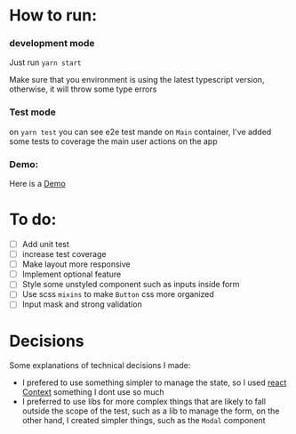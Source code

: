 # How to run:

### development mode

Just run `yarn start`

Make sure that you environment is using the latest typescript version, otherwise, it will throw some type errors

### Test mode

on `yarn test` you can see e2e test mande on `Main` container, I've added some tests to coverage the main user actions on the app

### Demo:

Here is a [Demo](https://quirky-hopper-ab91dd.netlify.app)

# To do:

- [ ] Add unit test
- [ ] increase test coverage
- [ ] Make layout more responsive
- [ ] Implement optional feature
- [ ] Style some unstyled component such as inputs inside form
- [ ] Use scss `mixins` to make `Button` css more organized
- [ ] Input mask and strong validation

# Decisions

Some explanations of technical decisions I made:

- I prefered to use something simpler to manage the state, so I used [react Context](https://reactjs.org/docs/context.html) something I dont use so much
- I preferred to use libs for more complex things that are likely to fall outside the scope of the test, such as a lib to manage the form, on the other hand, I created simpler things, such as the `Modal` component
